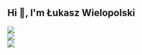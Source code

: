 ## Hi 👋, I'm Łukasz Wielopolski

[![](https://img.shields.io/badge/-Łukasz%20Wielopolski-blue?style=flat-square&logo=Linkedin&logoColor=white&link=https://www.linkedin.com/in/nick-chapsas/)](https://www.linkedin.com/in/lukasz-wielopolski/)  
[![](https://img.shields.io/badge/-@wluk-%23181717?style=flat-square&logo=github)](https://github.com/wluk)  
[![](https://img.shields.io/badge/-@wlukasz91-%231DA1F2?style=flat-square&logo=twitter&logoColor=ffffff)](https://twitter.com/wlukasz91)  


<!--
**wluk/wluk** is a ✨ _special_ ✨ repository because its `README.md` (this file) appears on your GitHub profile.

Here are some ideas to get you started:

- 🔭 I’m currently working on ...
- 🌱 I’m currently learning ...
- 👯 I’m looking to collaborate on ...
- 🤔 I’m looking for help with ...
- 💬 Ask me about ...
- 📫 How to reach me: ...
- 😄 Pronouns: ...
- ⚡ Fun fact: ...
-->
